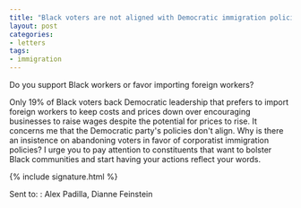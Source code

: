 ```yaml
---
title: "Black voters are not aligned with Democratic immigration policies"
layout: post
categories:
- letters
tags:
- immigration
---
```


Do you support Black workers or favor importing foreign workers?

Only 19% of Black voters back Democratic leadership that prefers to import foreign workers to keep costs and prices down over encouraging businesses to raise wages despite the potential for prices to rise. It concerns me that the Democratic party's policies don't align. Why is there an insistence on abandoning voters in favor of corporatist immigration policies? I urge you to pay attention to constituents that want to bolster Black communities and start having your actions reflect your words.

{% include signature.html %}

Sent to:
: Alex Padilla, Dianne Feinstein
